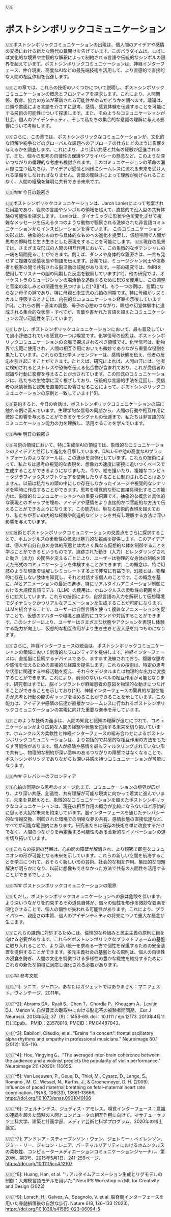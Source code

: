 🇺🇸<center> <h1> ポストシンボリックコミュニケーション </h1> </center>

🇺🇸ポストシンボリックコミュニケーションの出現は、個人間のアイデアや感情の交換における新たな時代の幕開けを告げています。このパラダイムは、しばしば文化的な境界や主観的な解釈によって制約される言語や伝統的なシンボルの限界を超えています。ポストシンボリックコミュニケーションは、神経インターフェース、仲介現実、高度なAIなどの最先端技術を活用して、より直感的で直接的な人間の相互作用を促進します。

🇺🇸この章では、これらの技術のいくつかについて説明し、ポストシンボリックコミュニケーションの概念とフロンティアを探求します。これにより、人間関係、教育、協力の方法が革新される可能性があるかどうかを調べます。議論は、口頭や書面による言語を介さずに思考、感情、感覚体験を伝達することを可能にする技術の可能性について探求します。また、そのようなコミュニケーションが社会、個人のアイデンティティ、そして私たちの集合的な意識の理解に与える影響について考察します。

🇺🇸さらに、この章では、ポストシンボリックなコミュニケーションが、文化的な誤解や紛争などのグローバルな課題へのアプローチの仕方にどのように影響を与えるかを調査します。これにより、より深い共感と共有の経験が促進されます。また、個々の思考の自律性の保護やプライバシーの懸念など、このような深いつながりの倫理的な考慮も検討されます。このコミュニケーションの革命の瀬戸際に立つ私たちは、アイデアが感情と同様にシームレスに流れる未来を受け入れる準備をしなければなりません。言葉の曖昧さによって理解が妨げられることなく、人間の経験を鮮明に共有できる未来です。

🇺🇸### 今日の親密さ

🇺🇸ポストシンボリックコミュニケーションは、Jaron Lanierによって考案された用語であり、従来の言語やシンボルの領域を超えて、直接的で没入型の共有体験の可能性を探求します。 Lanierは、ダイナミックに形状や色を変化させて複雑なメッセージを伝えるタコのような動物で観察される洗練された非言語コミュニケーションからインスピレーションを得ています。 このコミュニケーションの形式は、抽象的なものから具体的なものへの進化を提案し、仮想空間で人間が思考の即時性と生き生きとした表現をすることを可能にします。
🇺🇸現在の風景では、さまざまな形式の人間の相互作用において、この象徴的なポテンシャルの一端を垣間見ることができます。例えば、ダンスや身体的な親密さは、一言も発せずに複雑な感情状態や物語を伝えます。音楽では、ミュージシャン同士や演奏者と観客の間で共有される脳活動の証拠があります。一部の研究では、fMRIを使用してリスナーの脳の同期した反応を観察しています[^2]。他の研究では、オーケストラのミュージシャンの脳活動を追跡するためにEEGを使用し、この調整と音楽の楽しみとの関連性を見つけました[^3][^4]。もう一つの例は、言葉にならない母子の絆であり、特に母親と未生児の心拍の同期です。特に母親がリズミカルに呼吸するときには、内在的なコミュニケーション経路を示唆しています[^5]。これらの例 - 音楽の調整、母子の心拍のつながり、瞑想や幻覚体験中に達成される集合的な状態 - すべてが、言葉や書かれた言語を超えたコミュニケーションの深い可能性を示しています。

🇺🇸しかし、ポストシンボリックコミュニケーションにおいて、最も普及していて過小評価されている感覚の一つは嗅覚です。化学信号の役割は、ポストシンボリックコミュニケーションの文脈で探求されるべき領域です。化学信号は、動物界で広範に使用され、人間の相互作用においても微妙でありながら重要な役割を果たしています。これらの生化学メッセンジャーは、感情状態を伝え、他者の反応を引き起こすことができます。たとえば、研究によれば、人間の汗には、他者に検知されるとストレスや恐怖を伝える化合物が含まれており、これが受信者の認識や行動に影響を与えることが示されています。この形式のコミュニケーションは、私たちの生物学に深く根ざしており、伝統的な言語的手法を迂回し、受信者の感情状態と認知を直接的に影響させることによって、ポストシンボリックコミュニケーションの原則と一致しています[^6]。

🇺🇸要約すると、今日の会話は、ポストシンボリックコミュニケーションの端に触れる例に富んでいます。生理学的な信号の同期から、人間の行動や相互作用に微妙に影響を与えることができるケモシグナルの伝達まで、私たちは非言語的なコミュニケーション能力の力を理解し、活用することを学んでいます。


🇺🇸### 明日の親密さ

🇺🇸技術の領域において、特に生成型AIの領域では、象徴的なコミュニケーションのアイデアと並行して進化を目撃しています。DALL-Eや他の高度なAIプラットフォームのようなツールは、この進歩を具体化しています。これらの技術によって、私たちは思考の視覚的な表現を、想像力の速度に密接に追いつくペースで生成することができるようになりました。今や、絵を描いたり、複雑なコンピュータグラフィックスソフトウェアを使用したりすることに制約されることはありません。以前は私たちの頭の中にしか存在しなかったイメージや視覚的なシナリオを瞬時に作成することができます。思考を視覚的な形に直接具現化するこの能力は、象徴的なコミュニケーションへの重要な飛躍です。抽象的な概念と具体的な表現とのギャップを埋め、アイデアや感情をより直接的かつ官能的な方法で伝えることができるようになります。この能力は、単なる芸術的表現を超えており、私たちが互いの内的な経験や創造的なビジョンを共有し理解する方法に深い影響を与えています。

🇺🇸技術とポストシンボリックコミュニケーションの交差点をさらに探求することで、ホムンクルスの柔軟性の概念は魅力的な視点を提供します。このアイデアは、個人が自分自身の身体的形態とは大きく異なる仮想的な体を制御することを学ぶことができるというものです。追跡された動き（入力）とレンダリングされた動き（出力）の関係を変えることにより、ユーザーは物理的な身体の制約を超えた形式のコミュニケーションを体験することができます。この概念は、特に幻肢のような現象を理解しシミュレートする上で非常に有益です。幻肢とは、物理的に存在しない肢体を知覚し、それと対話する個人のことです。この概念を基に、AIとアニメーションの最近の進歩、特にリアルタイムアニメーション制御における大規模言語モデル（LLM）の使用は、ホムンクルスの柔軟性の範囲をさらに拡大しています。これらの技術により、自然言語の入力を解釈して仮想環境でダイナミックかつリアルなアニメーションを生成することが可能になります。LLMを統合することで、ユーザーは自然言語を使って複雑なアニメーションを促すことで、仮想のアバターや環境と直感的にコマンドや対話することができます。このシナジーにより、ユーザーはさまざまな状態やアクションを表現し体験する能力が向上し、仮想的な相互作用がより生き生きと没入感を持つものになります。

🇺🇸さらに、神経インターフェースの統合は、ポストシンボリックコミュニケーションの領域において刺激的なフロンティアを提供します。神経インターフェースは、直接脳に接続するデバイスであり、ますます洗練されており、複雑な思考や感情を伝えるための直接的な経路を提供します。これらの技術は、特定の思考や状態に関連する神経活動を捉え、それらをデジタルまたは物理的な出力に変換することができます。これにより、前例のないレベルの相互作用が可能となります。研究者はすでに、脳インプラントが麻痺患者の意図を物理的な動きにつなげることができることを示しており[^9]、神経インターフェースの驚異的な潜在能力が思考と行動の間のギャップを埋めることができることを示しています。この能力は、アイデアや感情の伝達が直接かつシームレスに行われるポストシンボリックコミュニケーションの実現に向けた重要な進歩を示しています。

🇺🇸このような技術の進歩は、人間の知覚と認知の理解が進むにつれて、コミュニケーションがより広範な人間の経験や状態を包括する未来を切り拓いています。ホムンクルスの柔軟性と神経インターフェースの組み合わせによるポストシンボリックコミュニケーションは、より包括的で共感的な相互作用の方法をもたらす可能性があります。個人が経験や感情を最もフィルタリングされていない形で共有し、物理的な制約が深い意味のあるつながりの障壁ではなくなることで、ポストシンボリックでありながらも深い共感を持つコミュニケーションが可能になります。


🇺🇸### テレパシーのフロンティア

🇺🇸心拍の同期から思考のイメージ化まで、コミュニケーションの境界が広がり、より深い共感、創造性、共有理解が可能な現実に向かって着実に進んでいます。未来を見据えると、象徴的なコミュニケーションを超えたポストシンボリックなコミュニケーションは、現在の相互作用の概念が比較にならないほど原始的に思える大胆な未来を約束しています。脳インターフェースを通じたテレパシー的な情報交換、制御された環境での明晰な夢の共有、感情状態の直接伝達など、すべてが可能な範囲内にあります。研究者たちは既存の技術を単に改良するだけでなく、人間のつながりを再定義する可能性のある革新的なイノベーションの道を切り拓いています。

🇺🇸これらの技術の発展は、心の間の障壁が解消され、より親密で即座なコミュニオンの形が可能となる未来を示しています。これらの新しい空間を航海することを学ぶにつれて、おそらく新しい形の芸術、社会的な相互作用、集団的な問題解決が明らかになり、以前に想像もできなかった方法で共有の人間性を活用することができるでしょう。


🇺🇸### ポストシンボリックコミュニケーションの限界

🇺🇸ただし、ポストシンボリックコミュニケーションへの旅は危険を伴います。より深いつながりを約束するその道具自体が、個々の個性を形作る微妙な要素を同化させることで、個人の個性が失われる可能性があります。これにより、プライバシー、親密さの本質、個人のアイデンティティの将来について重大な懸念が生じます。

🇺🇸これらの課題に対処するためには、倫理的な枠組みと民主主義の原則に目を向ける必要があります。これらをポストシンボリックなプラットフォームの基盤に取り入れることで、より深い統一を求める一方で個性を保護するための安全装置を提供することができます。多元主義社会の基盤となる原則は、個人の自律性の浸食を防ぎ、人間の文化を特徴づける多様性の豊かな織物を維持するために、これらの新たな領域に適応し強化される必要があります。

🇺🇸## 参考文献

🇺🇸[^1]: ラニエ、ジャロン。あなたはガジェットではありません：マニフェスト。ヴィンテージ、2011年。

🇺🇸[^2]: Abrams DA、Ryali S、Chen T、Chordia P、Khouzam A、Levitin DJ、Menon V. 自然音楽の聴取中における脳応答の被験者間同期。 Eur J Neurosci. 2013年5月; 37（9）：1458-69. doi：10.1111 / ejn.12173. 2013年4月11日にEpub。 PMID：23578016; PMCID：PMC4487043。

🇺🇸[^3]: Babiloni, Claudio, et al. "Brains “in concert”: frontal oscillatory alpha rhythms and empathy in professional musicians." Neuroimage 60.1 (2012): 105-116.

🇺🇸[^4]: Hou, Yingyingら。"The averaged inter-brain coherence between the audience and a violinist predicts the popularity of violin performance." Neuroimage 211 (2020): 116655.

🇺🇸[^5]: Van Leeuwen, P., Geue, D., Thiel, M., Cysarz, D., Lange, S., Romano , M. C., Wessel, N., Kurths, J., & Groenemeyer, D. H. (2009). Influence of paced maternal breathing on fetal–maternal heart rate coordination. PNAS, 106(33), 13661-13666. https://doi.org/10.1073/pnas.0901049106

🇺🇸[^6]: フェルナンデス、ジュディス・アモレス。嗅覚インターフェース：意識の連続を超えた暗黙の人間とコンピュータの相互作用に向けて。マサチューセッツ工科大学、建築と計画学部、メディア芸術と科学プログラム、2020年の博士論文。

🇺🇸[^7]: アンドレア・スティーブンソン・ウォン、ジェレミー・ベイレンソン、ジミー・リー、ジャロン・レニア、バーチャルリアリティにおけるホムンクルスの柔軟性、コンピューターメディエーションコミュニケーションジャーナル、第20巻、第3号、2015年5月1日、241-259ページ、https://doi.org/10.1111/jcc4.12107

🇺🇸[^8]: Huang, Han, et al. "リアルタイムアニメーション生成とリグモデルの制御：大規模言語モデルを用いた." NeurIPS Workshop on ML for Creativity and Design (2023)

🇺🇸[^9]: Lorach, H., Galvez, A., Spagnolo, V. et al. 脳脊髄インターフェースを用いた脊髄損傷後の自然な歩行. Nature 618, 126–133 (2023). https://doi.org/10.1038/s41586-023-06094-5
